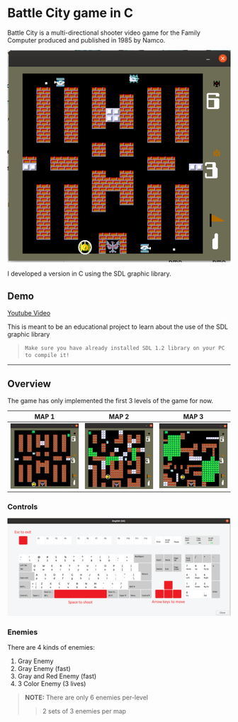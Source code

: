 # Battle City game in C
Battle City is a multi-directional shooter video game for the Family Computer produced and published in 1985 by Namco.

<p align="center">
  <img src="Images/BattleCity.png">
</p>

I developed a version in C using the SDL graphic library.

## Demo

[Youtube Video](https://www.youtube.com/watch?v=QQdxiQNExBM&t=1s "Youtube Video")

This is meant to be an educational project to learn about the use of the SDL graphic library

>     Make sure you have already installed SDL 1.2 library on your PC to compile it! 

__________________

## Overview

The game has only implemented the first 3 levels of the game for now.

MAP 1 | MAP 2 | MAP 3
------------ | ------------- | -------------
<img src="Images/map1.png" width = "250"> | <img src="Images/ma2.png" width = "250"> | <img src="Images/map3.png" width = "250">


### Controls

<img src="Images/keyboard.png">

### Enemies

There are 4 kinds of enemies:

1. Gray Enemy
2. Gray Enemy (fast)
3. Gray and Red Enemy (fast)
4. 3 Color Enemy (3 lives)

>**NOTE:** There are only 6 enemies per-level 
>
>>2 sets of 3 enemies per map
